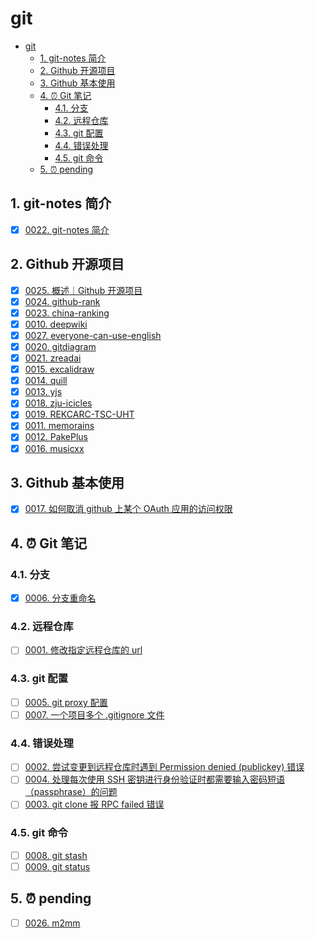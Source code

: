 # git

<!-- region:toc -->

- [git](#git)
  - [1. git-notes 简介](#1-git-notes-简介)
  - [2. Github 开源项目](#2-github-开源项目)
  - [3. Github 基本使用](#3-github-基本使用)
  - [4. ⏰ Git 笔记](#4--git-笔记)
    - [4.1. 分支](#41-分支)
    - [4.2. 远程仓库](#42-远程仓库)
    - [4.3. git 配置](#43-git-配置)
    - [4.4. 错误处理](#44-错误处理)
    - [4.5. git 命令](#45-git-命令)
  - [5. ⏰ pending](#5--pending)

<!-- endregion:toc -->

## 1. git-notes 简介

- [x] [0022. git-notes 简介](https://github.com/tnotesjs/TNotes.git-notes/tree/main/notes/0022.%20git-notes%20%E7%AE%80%E4%BB%8B/README.md)

## 2. Github 开源项目

- [x] [0025. 概述｜Github 开源项目](https://github.com/tnotesjs/TNotes.git-notes/tree/main/notes/0025.%20%E6%A6%82%E8%BF%B0%EF%BD%9CGithub%20%E5%BC%80%E6%BA%90%E9%A1%B9%E7%9B%AE/README.md)
- [x] [0024. github-rank](https://github.com/tnotesjs/TNotes.git-notes/tree/main/notes/0024.%20github-rank/README.md)
- [x] [0023. china-ranking](https://github.com/tnotesjs/TNotes.git-notes/tree/main/notes/0023.%20china-ranking/README.md)
- [x] [0010. deepwiki](https://github.com/tnotesjs/TNotes.git-notes/tree/main/notes/0010.%20deepwiki/README.md)
- [x] [0027. everyone-can-use-english](https://github.com/tnotesjs/TNotes.git-notes/tree/main/notes/0027.%20everyone-can-use-english/README.md)
- [x] [0020. gitdiagram](https://github.com/tnotesjs/TNotes.git-notes/tree/main/notes/0020.%20gitdiagram/README.md)
- [x] [0021. zreadai](https://github.com/tnotesjs/TNotes.git-notes/tree/main/notes/0021.%20zreadai/README.md)
- [x] [0015. excalidraw](https://github.com/tnotesjs/TNotes.git-notes/tree/main/notes/0015.%20excalidraw/README.md)
- [x] [0014. quill](https://github.com/tnotesjs/TNotes.git-notes/tree/main/notes/0014.%20quill/README.md)
- [x] [0013. yjs](https://github.com/tnotesjs/TNotes.git-notes/tree/main/notes/0013.%20yjs/README.md)
- [x] [0018. zju-icicles](https://github.com/tnotesjs/TNotes.git-notes/tree/main/notes/0018.%20zju-icicles/README.md)
- [x] [0019. REKCARC-TSC-UHT](https://github.com/tnotesjs/TNotes.git-notes/tree/main/notes/0019.%20REKCARC-TSC-UHT/README.md)
- [x] [0011. memorains](https://github.com/tnotesjs/TNotes.git-notes/tree/main/notes/0011.%20memorains/README.md)
- [x] [0012. PakePlus](https://github.com/tnotesjs/TNotes.git-notes/tree/main/notes/0012.%20PakePlus/README.md)
- [x] [0016. musicxx](https://github.com/tnotesjs/TNotes.git-notes/tree/main/notes/0016.%20musicxx/README.md)

## 3. Github 基本使用

- [x] [0017. 如何取消 github 上某个 OAuth 应用的访问权限](https://github.com/tnotesjs/TNotes.git-notes/tree/main/notes/0017.%20%E5%A6%82%E4%BD%95%E5%8F%96%E6%B6%88%20github%20%E4%B8%8A%E6%9F%90%E4%B8%AA%20OAuth%20%E5%BA%94%E7%94%A8%E7%9A%84%E8%AE%BF%E9%97%AE%E6%9D%83%E9%99%90/README.md)

## 4. ⏰ Git 笔记

### 4.1. 分支

- [x] [0006. 分支重命名](https://github.com/tnotesjs/TNotes.git-notes/tree/main/notes/0006.%20%E5%88%86%E6%94%AF%E9%87%8D%E5%91%BD%E5%90%8D/README.md)

### 4.2. 远程仓库

- [ ] [0001. 修改指定远程仓库的 url](https://github.com/tnotesjs/TNotes.git-notes/tree/main/notes/0001.%20%E4%BF%AE%E6%94%B9%E6%8C%87%E5%AE%9A%E8%BF%9C%E7%A8%8B%E4%BB%93%E5%BA%93%E7%9A%84%20url/README.md)

### 4.3. git 配置

- [ ] [0005. git proxy 配置](https://github.com/tnotesjs/TNotes.git-notes/tree/main/notes/0005.%20git%20proxy%20%E9%85%8D%E7%BD%AE/README.md)
- [ ] [0007. 一个项目多个 .gitignore 文件](https://github.com/tnotesjs/TNotes.git-notes/tree/main/notes/0007.%20%E4%B8%80%E4%B8%AA%E9%A1%B9%E7%9B%AE%E5%A4%9A%E4%B8%AA%20.gitignore%20%E6%96%87%E4%BB%B6/README.md)

### 4.4. 错误处理

- [ ] [0002. 尝试变更到远程仓库时遇到 Permission denied (publickey) 错误](https://github.com/tnotesjs/TNotes.git-notes/tree/main/notes/0002.%20%E5%B0%9D%E8%AF%95%E5%8F%98%E6%9B%B4%E5%88%B0%E8%BF%9C%E7%A8%8B%E4%BB%93%E5%BA%93%E6%97%B6%E9%81%87%E5%88%B0%20Permission%20denied%20(publickey)%20%E9%94%99%E8%AF%AF/README.md)
- [ ] [0004. 处理每次使用 SSH 密钥进行身份验证时都需要输入密码短语（passphrase）的问题](https://github.com/tnotesjs/TNotes.git-notes/tree/main/notes/0004.%20%E5%A4%84%E7%90%86%E6%AF%8F%E6%AC%A1%E4%BD%BF%E7%94%A8%20SSH%20%E5%AF%86%E9%92%A5%E8%BF%9B%E8%A1%8C%E8%BA%AB%E4%BB%BD%E9%AA%8C%E8%AF%81%E6%97%B6%E9%83%BD%E9%9C%80%E8%A6%81%E8%BE%93%E5%85%A5%E5%AF%86%E7%A0%81%E7%9F%AD%E8%AF%AD%EF%BC%88passphrase%EF%BC%89%E7%9A%84%E9%97%AE%E9%A2%98/README.md)
- [ ] [0003. git clone 报 RPC failed 错误](https://github.com/tnotesjs/TNotes.git-notes/tree/main/notes/0003.%20git%20clone%20%E6%8A%A5%20RPC%20failed%20%E9%94%99%E8%AF%AF/README.md)

### 4.5. git 命令

- [ ] [0008. git stash](https://github.com/tnotesjs/TNotes.git-notes/tree/main/notes/0008.%20git%20stash/README.md)
- [ ] [0009. git status](https://github.com/tnotesjs/TNotes.git-notes/tree/main/notes/0009.%20git%20status/README.md)

## 5. ⏰ pending

- [ ] [0026. m2mm](https://github.com/tnotesjs/TNotes.git-notes/tree/main/notes/0026.%20m2mm/README.md)
